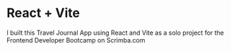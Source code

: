 # React + Vite

I built this Travel Journal App using React and Vite as a solo project for the Frontend Developer Bootcamp on Scrimba.com


